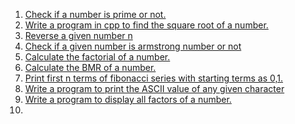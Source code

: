 <ol>
<li><a href="problem1.cpp">Check if a number is prime or not.</a></li>
<li><a href="problem2.cpp">Write a program in cpp to find the square root of a number.</a></li>
<li><a href="problem3.cpp">Reverse a given number n</a></li>
<li><a href="problem4.cpp">Check if a given number is armstrong number or not</a></li>
<li><a href="problem5.cpp">Calculate the factorial of a number.</a></li>
<li><a href="problem6.cpp">Calculate the BMR of a number.</a></li>
<li><a href="problem7.cpp">Print first n terms of fibonacci series with starting terms as 0,1.</a></li>
<li><a href="problem8.cpp"> Write a program to print the ASCII value of any given character</a></li>
<li><a href="problem9.cpp"> Write a program to display all factors of a number. 
</a></li>
<li><a href="problem.cpp"></a></li>



</ol>